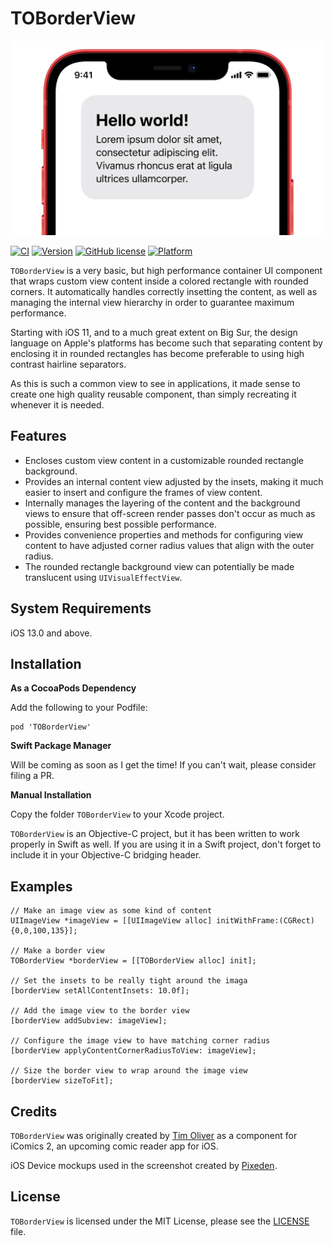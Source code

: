# TOBorderView

<p align="center">
<img src="screenshot.png" width="500" style="margin:0 auto" />
</p>

[![CI](https://github.com/TimOliver/TOBorderView/workflows/CI/badge.svg)](https://github.com/TimOliver/TOBorderView/actions?query=workflow%3ACI)
[![Version](https://img.shields.io/cocoapods/v/TOBorderView.svg?style=flat)](http://cocoadocs.org/docsets/TOBorderView)
[![GitHub license](https://img.shields.io/badge/license-MIT-blue.svg)](https://raw.githubusercontent.com/TimOliver/TOBorderView/master/LICENSE)
[![Platform](https://img.shields.io/cocoapods/p/TOBorderView.svg?style=flat)](http://cocoadocs.org/docsets/TOBorderView)


`TOBorderView` is a very basic, but high performance container UI component that wraps custom view content inside a colored rectangle with rounded corners. It automatically handles correctly insetting the content, as well as managing the internal view hierarchy in order to guarantee maximum performance.

Starting with iOS 11, and to a much great extent on Big Sur, the design language on Apple's platforms has become such that separating content by enclosing it in rounded rectangles has become preferable to using high contrast hairline separators.

As this is such a common view to see in applications, it made sense to create one high quality reusable component, than simply recreating it whenever it is needed.

## Features

* Encloses custom view content in a customizable rounded rectangle background.
* Provides an internal content view adjusted by the insets, making it much easier to insert and configure the frames of view content.
* Internally manages the layering of the content and the background views to ensure that off-screen render passes don't occur as much as possible, ensuring best possible performance.
* Provides convenience properties and methods for configuring view content to have adjusted corner radius values that align with the outer radius.
* The rounded rectangle background view can potentially be made translucent using `UIVisualEffectView`.

## System Requirements
iOS 13.0 and above.

## Installation

**As a CocoaPods Dependency**

Add the following to your Podfile:
```
pod 'TOBorderView'
```

**Swift Package Manager**

Will be coming as soon as I get the time! If you can't wait, please consider filing a PR.

**Manual Installation**

Copy the folder `TOBorderView` to your Xcode project.

`TOBorderView` is an Objective-C project, but it has been written to work properly in Swift as well. If you are using it in a Swift project, don't forget to include it in your Objective-C bridging header.

## Examples

```objc
// Make an image view as some kind of content
UIImageView *imageView = [[UIImageView alloc] initWithFrame:(CGRect){0,0,100,135}];

// Make a border view
TOBorderView *borderView = [[TOBorderView alloc] init];

// Set the insets to be really tight around the imaga
[borderView setAllContentInsets: 10.0f];

// Add the image view to the border view
[borderView addSubview: imageView];

// Configure the image view to have matching corner radius
[borderView applyContentCornerRadiusToView: imageView];

// Size the border view to wrap around the image view
[borderView sizeToFit];

```

## Credits
`TOBorderView` was originally created by [Tim Oliver](http://twitter.com/TimOliverAU) as a component for iComics 2, an upcoming comic reader app for iOS.

iOS Device mockups used in the screenshot created by [Pixeden](http://www.pixeden.com).

## License
`TOBorderView` is licensed under the MIT License, please see the [LICENSE](LICENSE) file.
